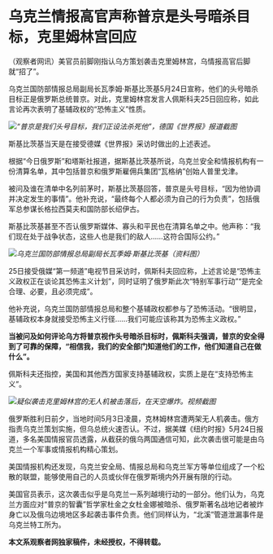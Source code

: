 # 乌克兰情报高官声称普京是头号暗杀目标，克里姆林宫回应

（观察者网讯）美官员前脚刚指认乌方策划袭击克里姆林宫，乌情报高官后脚就“招了”。

乌克兰国防部情报总局副局长瓦季姆·斯基比茨基5月24日宣称，他们的头号暗杀目标正是俄罗斯总统普京。对此，克里姆林宫发言人佩斯科夫25日回应称，如此言论再次表明了基辅政权的“恐怖主义”性质。

![](https://inews.gtimg.com/newsapp_bt/0/15800136487/1000)_“普京是我们头号目标，我们正设法杀死他”，德国《世界报》报道截图_

斯基比茨基当天是在接受德媒《世界报》采访时做出的上述表述。

根据“今日俄罗斯”和塔斯社报道，据斯基比茨基所说，乌克兰安全和情报机构有一份清算名单，其中包括普京和俄罗斯雇佣兵集团“瓦格纳”创始人普里戈津。

被问及谁在清单中名列前茅时，斯基比茨基回答，普京是头号目标，“因为他协调并决定发生的事情”。他补充说，“最终每个人都必须为自己的行为负责”，包括俄军总参谋长格拉西莫夫和国防部长绍伊古。

斯基比茨基甚至不否认俄罗斯媒体、寡头和平民也在清算名单之中。他声称：“我们现在处于战争状态，这些人也是我们的敌人……这符合国际公约。”

![](https://inews.gtimg.com/newsapp_bt/0/15800136488/1000)_乌克兰国防部情报总局副局长瓦季姆·斯基比茨基（资料图）_

25日接受俄媒“第一频道”电视节目采访时，佩斯科夫回应称，上述言论是“恐怖主义政权正在谈论其恐怖主义计划”，同时证明了俄罗斯此次“特别军事行动”“是完全合理、必要，且必须完成”。

他补充说，乌克兰国防部情报总局和整个基辅政权都参与了恐怖活动。“很明显，基辅政权本身就接受恐怖主义行径……我们可能应该称其为恐怖主义政权。”

**当被问及如何评论乌方将普京视作头号暗杀目标时，佩斯科夫强调，普京的安全得到了可靠的保障，“相信我，我们的安全部门知道他们的工作，他们知道自己在做什么”。**

佩斯科夫还指控，美国和其他西方国家支持基辅政权，实质上是在“支持恐怖主义”。

![](https://inews.gtimg.com/newsapp_bt/0/15789244433/1000)_疑似袭击克里姆林宫的无人机被击落后，在天空爆炸。视频截图_

俄罗斯胜利日前夕，当地时间5月3日凌晨，克林姆林宫遭两架无人机袭击。俄方指责乌克兰策划实施，但乌总统火速否认。不过，据美媒《纽约时报》5月24日报道，多名美国情报官员透露，从截获的俄乌两国通信可知，此次袭击很可能是由乌克兰一个军事或情报机构精心策划。

美国情报机构还发现，乌克兰安全局、情报总局和乌克兰军方等单位组成了一个松散的联盟，能够使用自己的人员或伙伴在俄罗斯境内外开展有限的行动。

美国官员表示，这次袭击似乎是乌克兰一系列越境行动的一部分。他们认为，乌克兰方面应对“普京的智囊”哲学家杜金之女杜金娜被暗杀、俄罗斯著名战地记者被炸身亡以及俄乌边境地区多起袭击事件负责。他们同样认为，“北溪”管道泄漏事件是乌克兰特工所为。

**本文系观察者网独家稿件，未经授权，不得转载。**

